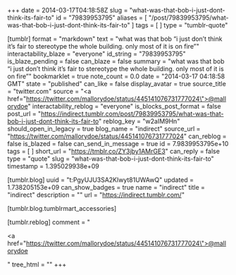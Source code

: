 +++
date = 2014-03-17T04:18:58Z
slug = "what-was-that-bob-i-just-dont-think-its-fair-to"
id = "79839953795"
aliases = [ "/post/79839953795/what-was-that-bob-i-just-dont-think-its-fair-to" ]
tags = [ ]
type = "tumblr-quote"

[tumblr]
format = "markdown"
text = "what was that bob &ldquo;i just don&rsquo;t think it&rsquo;s fair to stereotype the whole building. only most of it is on fire&rdquo;"
interactability_blaze = "everyone"
id_string = "79839953795"
is_blaze_pending = false
can_blaze = false
summary = "what was that bob “i just don’t think it’s fair to stereotype the whole building. only most of it is on fire”"
bookmarklet = true
note_count = 0.0
date = "2014-03-17 04:18:58 GMT"
state = "published"
can_like = false
display_avatar = true
source_title = "twitter.com"
source = "<a href=\"https://twitter.com/mallorydoe/status/445141076731777024\">@mallorydoe</a>"
interactability_reblog = "everyone"
is_blocks_post_format = false
post_url = "https://indirect.tumblr.com/post/79839953795/what-was-that-bob-i-just-dont-think-its-fair-to"
reblog_key = "w2aIM9Hn"
should_open_in_legacy = true
blog_name = "indirect"
source_url = "https://twitter.com/mallorydoe/status/445141076731777024"
can_reblog = false
is_blazed = false
can_send_in_message = true
id = 7.9839953795e+10
tags = [ ]
short_url = "https://tmblr.co/ZY3jby1AMrGE3"
can_reply = false
type = "quote"
slug = "what-was-that-bob-i-just-dont-think-its-fair-to"
timestamp = 1.395029938e+09

[tumblr.blog]
uuid = "t:PgyUJU3SA2Klwyt81UWAwQ"
updated = 1.738205153e+09
can_show_badges = true
name = "indirect"
title = "indirect"
description = ""
url = "https://indirect.tumblr.com/"

[tumblr.blog.tumblrmart_accessories]

[tumblr.reblog]
comment = "<p><a href=\"https://twitter.com/mallorydoe/status/445141076731777024\">@mallorydoe</a></p>"
tree_html = ""
+++
